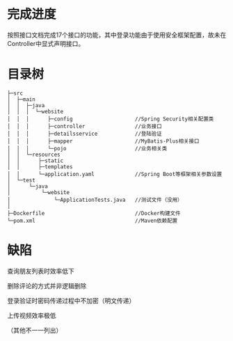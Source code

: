 # 完成进度

按照接口文档完成17个接口的功能，其中登录功能由于使用安全框架配置，故未在Controller中显式声明接口。

# 目录树

```
├─src
│  ├─main
│  │  ├─java
│  │  │  └─website
│  │  │      ├─config                    //Spring Security相关配置类
│  │  │      ├─controller                //业务接口
│  │  │      ├─detailsservice            //登陆验证
│  │  │      ├─mapper                    //MyBatis-Plus相关接口
│  │  │      └─pojo                      //业务相关类
│  │  └─resources
│  │      ├─static
│  │      ├─templates
│  │      └─application.yaml             //Spring Boot等框架相关参数设置
│  └─test
│      └─java
│          └─website
│              └─ApplicationTests.java   //测试文件（没用）
│
├─Dockerfile                             //Docker构建文件
└─pom.xml                                //Maven依赖配置
```

# 缺陷

查询朋友列表时效率低下

删除评论的方式并非逻辑删除

登录验证时密码传递过程中不加密（明文传递）

上传视频效率极低

（其他不一一列出）
